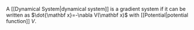 A [[Dynamical System|dynamical system]] is a gradient system if it can be written as
$\dot{\mathbf x}=-\nabla V(\mathbf x)$ with [[Potential|potential function]] $V$.